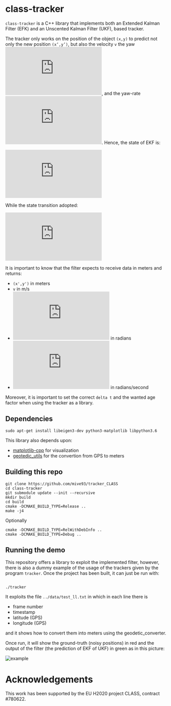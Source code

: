 # class-tracker

  

```class-tracker``` is a C++ library that implements both an Extended Kalman Filter (EFK) and an Unscented Kalman Filter (UKF), based tracker.

The tracker only works on the position of the object ```(x,y)``` to predict not only the new position ```(x’,y’)```, but also the velocity ```v``` the yaw ![equation](https://latex.codecogs.com/gif.latex?%5Cpsi), and the yaw-rate ![equation](https://latex.codecogs.com/gif.latex?%5Cdot%5Cpsi). Hence, the state of EKF is: 

![equation](https://latex.codecogs.com/gif.latex?%5Cbegin%7Bbmatrix%7D%20x%20%5C%5C%20y%20%5C%5C%20%5Cpsi%20%5C%5C%20v%20%5C%5C%20%5Cdot%5Cpsi%20%5C%5C%20%5Cend%7Bbmatrix%7D)

While the state transition adopted: 

![equation](https://latex.codecogs.com/gif.latex?%5Cbegin%7Bbmatrix%7D%20x%20&plus;%20%5Cfrac%7Bv%5Ccdot%28-sin%28%5Cpsi%29%20&plus;%20sin%28T%5Ccdot%20%5Cdot%5Cpsi%20&plus;%20%5Cpsi%29%29%7D%7B%5Cdot%5Cpsi%7D%20%5C%5C%20y&plus;%20%5Cfrac%7Bv%5Ccdot%28cos%28%5Cpsi%29%20-%20cos%28T%5Ccdot%20%5Cdot%5Cpsi%20&plus;%20%5Cpsi%29%29%7D%7B%5Cdot%5Cpsi%7D%20%5C%5C%20T%5Ccdot%20%5Cdot%5Cpsi%20&plus;%20%5Cpsi%20%5C%5C%20v%20%5C%5C%20%5Cdot%5Cpsi%20%5C%5C%20%5Cend%7Bbmatrix%7D)


It is important to know that the filter expects to receive data in meters and returns:
 - ```(x',y')``` in meters
 - ```v``` in m/s
 - ![equation](https://latex.codecogs.com/gif.latex?%5Cpsi) in radians
 - ![equation](https://latex.codecogs.com/gif.latex?%5Cdot%5Cpsi) in radians/second


Moreover, it is important to set the correct ```delta t``` and the wanted age factor when using the tracker as a library.

 ## Dependencies 

```
sudo apt-get install libeigen3-dev python3-matplotlib libpython3.6 

```

This library also depends upon: 
- [matplotlib-cpp](https://github.com/lava/matplotlib-cpp) for visualization
- [geotedic_utils](https://github.com/ethz-asl/geodetic_utils) for the convertion from GPS to meters

## Building this repo
```
git clone https://github.com/mive93/tracker_CLASS
cd class-tracker
git submodule update --init --recursive
mkdir build
cd build
cmake -DCMAKE_BUILD_TYPE=Release ..
make -j4
```

Optionally
```
cmake -DCMAKE_BUILD_TYPE=RelWithDebInfo .. 
cmake -DCMAKE_BUILD_TYPE=Debug ..
```

## Running the demo

This repository offers a library to exploit the implemented filter, however, there is also a dummy example of the usage of the trackers given by the program ```tracker```. Once the project has been built, it can just be run with:
```

./tracker
```

It exploits the file ```../data/test_ll.txt``` in which in each line there is 

- frame number
- timestamp
- latitude (GPS)
- longitude (GPS)

and it shows how to convert them into meters using the geodetic_converter. 

Once run, it will show the ground-truth (noisy positions) in red and the output of the filter (the prediction of EKF of UKF) in green as in this picture:

![example](img/example.png)



<!-- Acknowledgements -->

# Acknowledgements
 
This work has been supported by the EU H2020 project CLASS, contract #780622.
